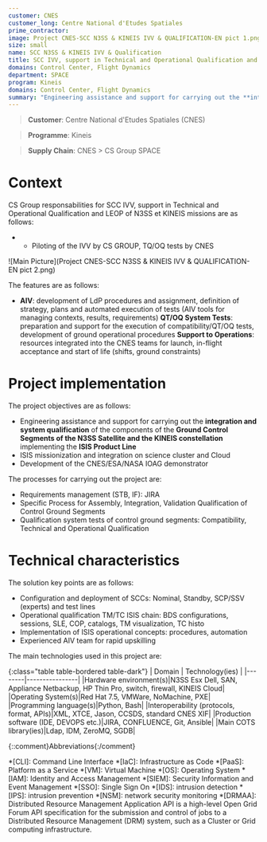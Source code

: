 ```yaml
---
customer: CNES
customer_long: Centre National d'Etudes Spatiales
prime_contractor: 
image: Project CNES-SCC N3SS & KINEIS IVV & QUALIFICATION-EN pict 1.png
size: small
name: SCC N3SS & KINEIS IVV & Qualification
title: SCC IVV, support in Technical and Operational Qualification and LEOP of N3SS et KINEIS missions
domains: Control Center, Flight Dynamics
department: SPACE
program: Kineis
domains: Control Center, Flight Dynamics
summary: "Engineering assistance and support for carrying out the **integration and system qualification** of the components of the **Ground Control Segments of the N3SS Satellite and the KINEIS constellation** implementing the **ISIS Product Line**. ISIS missionization and integration on science cluster and Cloud. Development of the CNES/ESA/NASA IOAG demonstrator"
---
```


> __Customer__\: Centre National d'Etudes Spatiales (CNES)

> __Programme__\: Kineis

> __Supply Chain__\: CNES >  CS Group SPACE


# Context


CS Group responsabilities for SCC IVV, support in Technical and Operational Qualification and LEOP of N3SS et KINEIS missions are as follows:
* * Piloting of the IVV by CS GROUP, TQ/OQ tests by CNES

![Main Picture](Project CNES-SCC N3SS & KINEIS IVV & QUALIFICATION-EN pict 2.png)

The features are as follows:
* **AIV**: development of LdP procedures and assignment, definition of strategy, plans and automated execution of tests (AIV tools for managing contexts, results, requirements)
	**QT/OQ System Tests**: preparation and support for the execution of compatibility/QT/OQ tests, development of ground operational procedures
	**Support to Operations**: resources integrated into the CNES teams for launch, in-flight acceptance and start of life (shifts, ground constraints)

# Project implementation

The project objectives are as follows:
* Engineering assistance and support for carrying out the **integration and system qualification** of the components of the **Ground Control Segments of the N3SS Satellite and the KINEIS constellation** implementing the **ISIS Product Line**
* ISIS missionization and integration on science cluster and Cloud
* Development of the CNES/ESA/NASA IOAG demonstrator

The processes for carrying out the project are:
* Requirements management (STB, IF): JIRA
* Specific Process for Assembly, Integration, Validation Qualification of Control Ground Segments
* Qualification system tests of control ground segments: Compatibility, Technical and Operational Qualification

# Technical characteristics

The solution key points are as follows:
* Configuration and deployment of SCCs: Nominal, Standby, SCP/SSV (experts) and test lines
* Operational qualification TM/TC ISIS chain: BDS configurations, sessions, SLE, COP, catalogs, TM visualization, TC histo
* Implementation of ISIS operational concepts: procedures, automation 
* Experienced AIV team for rapid upskilling



The main technologies used in this project are:

{:class="table table-bordered table-dark"}
| Domain | Technology(ies) |
|--------|----------------|
|Hardware environment(s)|N3SS Esx Dell, SAN, Appliance Netbackup, HP Thin Pro, switch, firewall, KINEIS Cloud|
|Operating System(s)|Red Hat 7.5, VMWare, NoMachine,  PXE|
|Programming language(s)|Python, Bash|
|Interoperability (protocols, format, APIs)|XML, XTCE, Jason, CCSDS,  standard CNES XIF|
|Production software (IDE, DEVOPS etc.)|JIRA, CONFLUENCE, Git, Ansible|
|Main COTS library(ies)|Ldap, IDM, ZeroMQ, SGDB|



{::comment}Abbreviations{:/comment}

*[CLI]: Command Line Interface
*[IaC]: Infrastructure as Code
*[PaaS]: Platform as a Service
*[VM]: Virtual Machine
*[OS]: Operating System
*[IAM]: Identity and Access Management
*[SIEM]: Security Information and Event Management
*[SSO]: Single Sign On
*[IDS]: intrusion detection
*[IPS]: intrusion prevention
*[NSM]: network security monitoring
*[DRMAA]: Distributed Resource Management Application API is a high-level Open Grid Forum API specification for the submission and control of jobs to a Distributed Resource Management (DRM) system, such as a Cluster or Grid computing infrastructure.

